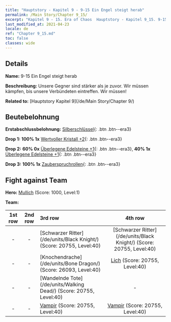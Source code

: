 ```yaml
---
title: "Hauptstory - Kapitel 9 - 9-15 Ein Engel steigt herab"
permalink: /Main Story/Chapter 9_15/
excerpt: "Kapitel 9 - 15. Era of Chaos  Hauptstory - Kapitel 9_15. 9-15 Ein Engel steigt herab"
last_modified_at: 2021-04-23
locale: de
ref: "Chapter 9_15.md"
toc: false
classes: wide
---
```


## Details

 **Name:** 9-15 Ein Engel steigt herab

 **Beschreibung:** Unsere Gegner sind stärker als je zuvor. Wir müssen kämpfen, bis unsere Verbündeten eintreffen. Wir müssen!

 **Related to:** [Hauptstory Kapitel 9](/de/Main Story/Chapter 9/)

## Beutebelohnung

 **Erstabschlussbelohnung:** [Silberschlüssel](/ItemsDE/con_693/){: .btn .btn--era3}

 **Drop 1:** **100% 1x** [Wertvoller Kristall +2](/ItemsDE/mat_31/){: .btn .btn--era3}

 **Drop 2:** **60% 0x** [Überlegene Edelsteine +1](/ItemsDE/mat_23/){: .btn .btn--era3}, **40% 1x** [Überlegene Edelsteine +1](/ItemsDE/mat_23/){: .btn .btn--era3}

 **Drop 3:** **100% 1x** [Zauberspruchrollen](/ItemsDE/con_694/){: .btn .btn--era3}


## Fight against Team
 **Hero:** [Mullich](/de/heroes/Mullich/) (Score: 1000, Level:1)

 **Team:**


  | 1st row | 2nd row | 3rd row | 4th row |
  |:----:|:----:|:----|:----:|
  | - | - | [Schwarzer Ritter](/de/units/Black Knight/) (Score: 20755, Level:40)  | [Schwarzer Ritter](/de/units/Black Knight/) (Score: 20755, Level:40)  |
  | - | - | [Knochendrache](/de/units/Bone Dragon/) (Score: 26093, Level:40)  | [Lich](/de/units/Lich/) (Score: 20755, Level:40)  |
  | - | - | [Wandelnde Tote](/de/units/Walking Dead/) (Score: 20755, Level:40)  | - |
  | - | - | [Vampir](/de/units/Vampire/) (Score: 20755, Level:40)  | [Vampir](/de/units/Vampire/) (Score: 20755, Level:40)  |


